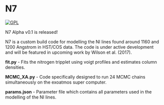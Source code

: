 # N7

[![GPL](https://img.shields.io/badge/license-GNU%20GPLv3-brightgreen.svg)](http://choosealicense.com/licenses/gpl-3.0/)

N7 Alpha v0.1 is released!

N7 is a custom build code for modelling the NI lines found around 1160 and 1200 Angstrom in HST/COS data. The code is under active development and will be featured in upcoming work by Wilson et al. (2017).

**fit.py** - Fits the nitrogen tripplet using voigt profiles and estimates column densities.

**MCMC_XA.py** - Code specifically designed to run 24 MCMC chains simultaneously on the exoatmos super computer.

**params.json** - Parameter file which contains all parameters used in the modelling of the NI lines.
